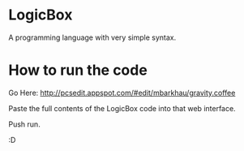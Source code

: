 LogicBox
========

A programming language with very simple syntax.

How to run the code
==================
Go Here:
http://pcsedit.appspot.com/#edit/mbarkhau/gravity.coffee

Paste the full contents of the LogicBox code into that web interface.

Push run.

:D
